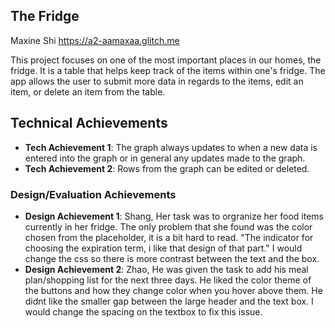 ## The Fridge

Maxine Shi 
https://a2-aamaxaa.glitch.me

This project focuses on one of the most important places in our homes, the fridge. It is a table that helps keep track of the items within one's fridge. The app allows the user to submit more data in regards to the items, edit an item, or delete an item from the table.

## Technical Achievements

- **Tech Achievement 1**: The graph always updates to when a new data is entered into the graph or in general any updates made to the graph.
- **Tech Achievement 2**: Rows from the graph can be edited or deleted.

### Design/Evaluation Achievements

- **Design Achievement 1**: Shang, Her task was to orgranize her food items currently in her fridge. The only problem that she found was the color chosen from the placeholder, it is a bit hard to read. "The indicator for choosing the expiration term, i like that design of that part." I would change the css so there is more contrast between the text and the box.
- **Design Achievement 2**: Zhao, He was given the task to add his meal plan/shopping list for the next three days. He liked the color theme of the buttons and how they change color when you hover above them. He didnt like the smaller gap between the large header and the text box. I would change the spacing on the textbox to fix this issue.
